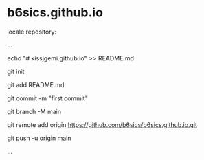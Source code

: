 # b6sics.github.io

locale repository:

...

echo "# kissjgemi.github.io" >> README.md

git init

git add README.md

git commit -m "first commit"

git branch -M main

git remote add origin https://github.com/b6sics/b6sics.github.io.git

git push -u origin main

...
